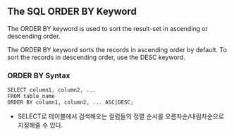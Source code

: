 ## The SQL ORDER BY Keyword

The ORDER BY keyword is used to sort the result-set in ascending or descending order.

The ORDER BY keyword sorts the records in ascending order by default. To sort the records in descending order, use the DESC keyword.

### ORDER BY Syntax
```
SELECT column1, column2, ...
FROM table_name
ORDER BY column1, column2, ... ASC|DESC;
```

- SELECT로 테이블에서 검색해오는 컬럼들의 정렬 순서를 오름차순/내림차순으로 지정해줄 수 있다.